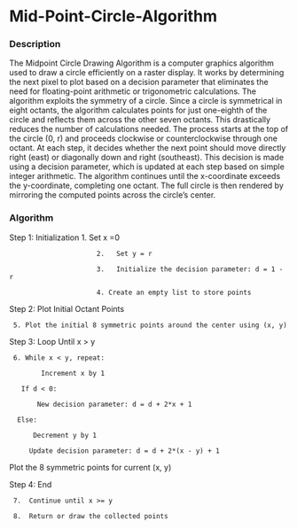 # Mid-Point-Circle-Algorithm
### Description 
The Midpoint Circle Drawing Algorithm is a computer graphics algorithm used to draw a circle efficiently on a raster display. It works by determining the next pixel to plot based on a decision parameter that eliminates the need for floating-point arithmetic or trigonometric calculations.
The algorithm exploits the symmetry of a circle. Since a circle is symmetrical in eight octants, the algorithm calculates points for just one-eighth of the circle and reflects them across the other seven octants. This drastically reduces the number of calculations needed.
The process starts at the top of the circle (0, r) and proceeds clockwise or counterclockwise through one octant. At each step, it decides whether the next point should move directly right (east) or diagonally down and right (southeast). This decision is made using a decision parameter, which is updated at each step based on simple integer arithmetic.
The algorithm continues until the x-coordinate exceeds the y-coordinate, completing one octant. The full circle is then rendered by mirroring the computed points across the circle’s center.
### Algorithm 
Step 1: Initialization
                          1.  Set x =0
                          
                          2.   Set y = r
                          
                          3.   Initialize the decision parameter: d = 1 - r
                          
                          4. Create an empty list to store points  
                          
 Step 2: Plot Initial Octant Points
 
     5. Plot the initial 8 symmetric points around the center using (x, y)
     
 Step 3: Loop Until x > y
 
     6. While x < y, repeat:
     
            Increment x by 1
            
       If d < 0:
       
           New decision parameter: d = d + 2*x + 1
           
      Else:
                                                                                                                                                                       
          Decrement y by 1
          
         Update decision parameter: d = d + 2*(x - y) + 1
         
  Plot the 8 symmetric points for current (x, y)
  
  Step 4: End
  
     7.  Continue until x >= y
     
     8.  Return or draw the collected points

